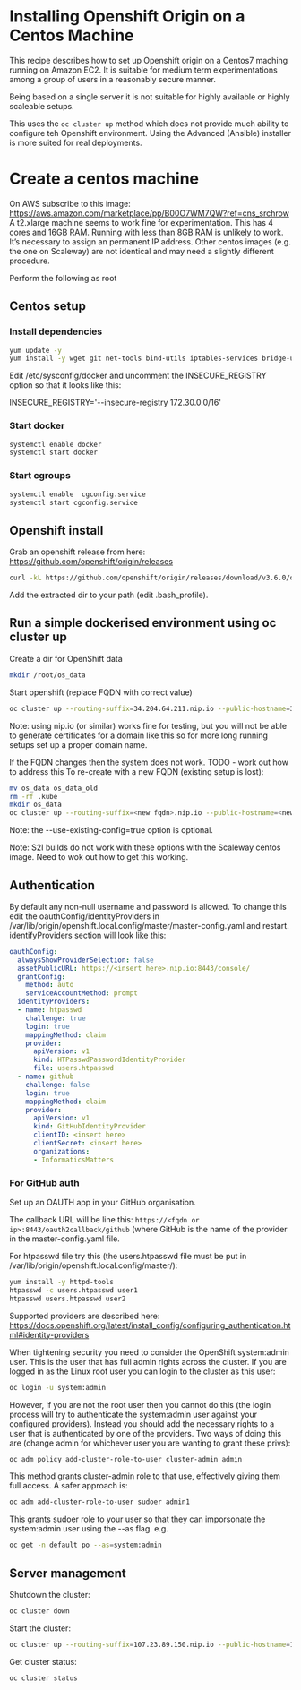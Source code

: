 # Installing Openshift Origin on a Centos Machine

This recipe describes how to set up Openshift origin on a Centos7 maching running on Amazon EC2. It is suitable for medium 
term experimentations among a group of users in a reasonably secure manner.

Being based on a single server it is not suitable for highly available or highly scaleable setups.

This uses the `oc cluster up` method which does not provide much ability to configure teh Openshift environment. Using the Advanced (Ansible) installer is more suited for real deployments. 

# Create a centos machine

On AWS subscribe to this image: https://aws.amazon.com/marketplace/pp/B00O7WM7QW?ref=cns_srchrow
A t2.xlarge machine seems to work fine for experimentation. This has 4 cores and 16GB RAM. Running with less than 8GB RAM is unlikely to work.
It’s necessary to assign an permanent IP address.
Other centos images (e.g. the one on Scaleway) are not identical and may need a slightly different procedure.

Perform the following as root

## Centos setup

### Install dependencies

```sh
yum update -y
yum install -y wget git net-tools bind-utils iptables-services bridge-utils bash-completion docker libcgroup-tools
```

Edit /etc/sysconfig/docker and uncomment the INSECURE_REGISTRY option so that it looks like this:

INSECURE_REGISTRY='--insecure-registry 172.30.0.0/16'

### Start docker

```sh
systemctl enable docker
systemctl start docker
```

### Start cgroups 

```sh
systemctl enable  cgconfig.service
systemctl start cgconfig.service
```

## Openshift install

Grab an openshift release from here: https://github.com/openshift/origin/releases
```sh
curl -kL https://github.com/openshift/origin/releases/download/v3.6.0/openshift-origin-server-v3.6.0-c4dd4cf-linux-64bit.tar.gz | tar xvz
```
Add the extracted dir to your path (edit .bash_profile).

## Run a simple dockerised environment using oc cluster up

Create a dir for OpenShift data
```sh
mkdir /root/os_data
```

Start openshift (replace FQDN with correct value)
```sh
oc cluster up --routing-suffix=34.204.64.211.nip.io --public-hostname=34.204.64.211.nip.io --host-data-dir=/root/os_data --use-existing-config=true
```
Note: using nip.io (or similar) works fine for testing, but you will not be able to generate certificates for a domain
like this so for more long running setups set up a proper domain name.

If the FQDN changes then the system does not work. TODO - work out how to address this
To re-create with a new FQDN (existing setup is lost):
```sh
mv os_data os_data_old
rm -rf .kube
mkdir os_data
oc cluster up --routing-suffix=<new fqdn>.nip.io --public-hostname=<new fqdn> --host-data-dir=/root/os_data --use-existing-config=true
```
Note: the --use-existing-config=true option is optional.

Note: S2I builds do not work with these options with the Scaleway centos image. Need to wok out how to get this working.

## Authentication

By default any non-null username and password is allowed.
To change this edit the oauthConfig/identityProviders in /var/lib/origin/openshift.local.config/master/master-config.yaml and restart.
identifyProviders section will look like this:

```yaml
oauthConfig:
  alwaysShowProviderSelection: false
  assetPublicURL: https://<insert here>.nip.io:8443/console/
  grantConfig:
    method: auto
    serviceAccountMethod: prompt
  identityProviders:
  - name: htpasswd
    challenge: true
    login: true
    mappingMethod: claim
    provider:
      apiVersion: v1
      kind: HTPasswdPasswordIdentityProvider
      file: users.htpasswd
  - name: github
    challenge: false
    login: true
    mappingMethod: claim
    provider:
      apiVersion: v1
      kind: GitHubIdentityProvider
      clientID: <insert here>
      clientSecret: <insert here>
      organizations:
      - InformaticsMatters
```

### For GitHub auth

Set up an OAUTH app in your GitHub organisation.

The callback URL will be line this:
`https://<fqdn or ip>:8443/oauth2callback/github` 
(where GitHub is the name of the provider in the master-config.yaml file.

For htpasswd file try this (the users.htpasswd file must be put in /var/lib/origin/openshift.local.config/master/):

```sh
yum install -y httpd-tools
htpasswd -c users.htpasswd user1
htpasswd users.htpasswd user2
```

Supported providers are described here: https://docs.openshift.org/latest/install_config/configuring_authentication.html#identity-providers

When tightening security you need to consider the OpenShift system:admin user. This is the user that has full 
admin rights across the cluster. If you are logged in as the Linux root user you can login to the cluster
as this user:

```sh
oc login -u system:admin
```

However, if you are not the root user then you cannot do this (the login process will try to authenticate the
system:admin user against your configured providers). Instead you should add the necessary rights to a user 
that is authenticated by one of the providers. Two ways of doing this are (change admin for whichever user you
are wanting to grant these privs):

```sh
oc adm policy add-cluster-role-to-user cluster-admin admin
```
This method grants cluster-admin role to that use, effectively giving them full access.
A safer approach is:


```sh
oc adm add-cluster-role-to-user sudoer admin1
```
This grants sudoer role to your user so that they can imporsonate the system:admin user using the --as flag. e.g.

```sh
oc get -n default po --as=system:admin
```

## Server management

Shutdown the cluster:

```sh
oc cluster down
```

Start the cluster:

```sh
oc cluster up --routing-suffix=107.23.89.150.nip.io --public-hostname=107.23.89.150.nip.io --host-data-dir=/root/os_data --use-existing-config=true
```
Get cluster status:

```sh
oc cluster status
```


